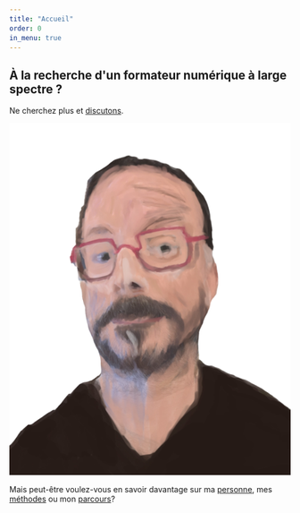 ```yaml
---
title: "Accueil"
order: 0
in_menu: true
---
```

## À la recherche d'un formateur numérique à large spectre ?

Ne cherchez plus et [discutons](https://www.dubuquoy.fr/contact.html).

<img src="images/PXL_20240223_182407219.png" alt="Portrait du formateur en artiste" id="imgHome" />

Mais peut-être voulez-vous en savoir davantage sur ma [personne](https://www.dubuquoy.fr/formateur%20numerique.html), mes [méthodes](https://www.dubuquoy.fr/mes%20methodes.html) ou mon [parcours](https://www.dubuquoy.fr/cv%20presqu'exhaustif.html)? 